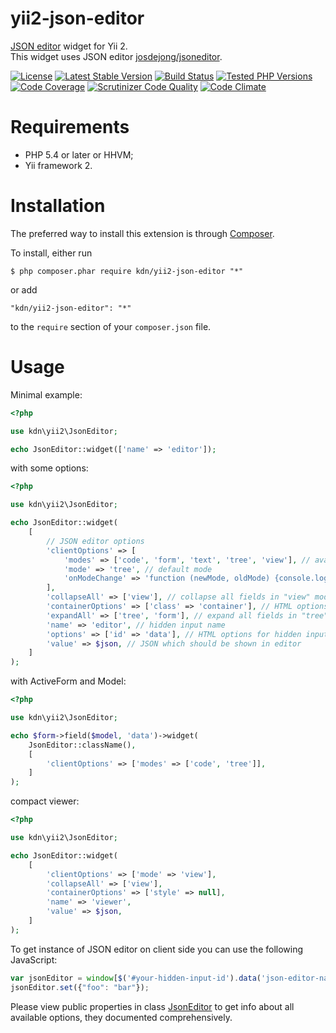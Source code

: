 # yii2-json-editor

[JSON editor](http://jsoneditoronline.org) widget for Yii 2.  
This widget uses JSON editor [josdejong/jsoneditor](https://github.com/josdejong/jsoneditor).

[![License](https://poser.pugx.org/kdn/yii2-json-editor/license)](https://packagist.org/packages/kdn/yii2-json-editor)
[![Latest Stable Version](https://poser.pugx.org/kdn/yii2-json-editor/v/stable)](https://packagist.org/packages/kdn/yii2-json-editor)
[![Build Status](https://travis-ci.org/dmitry-kulikov/yii2-json-editor.svg?branch=master)](https://travis-ci.org/dmitry-kulikov/yii2-json-editor)
[![Tested PHP Versions](https://php-eye.com/badge/kdn/yii2-json-editor/tested.svg?branch=master)](https://php-eye.com/package/kdn/yii2-json-editor)
[![Code Coverage](https://scrutinizer-ci.com/g/dmitry-kulikov/yii2-json-editor/badges/coverage.png?b=master)](https://scrutinizer-ci.com/g/dmitry-kulikov/yii2-json-editor/?branch=master)
[![Scrutinizer Code Quality](https://scrutinizer-ci.com/g/dmitry-kulikov/yii2-json-editor/badges/quality-score.png?b=master)](https://scrutinizer-ci.com/g/dmitry-kulikov/yii2-json-editor/?branch=master)
[![Code Climate](https://codeclimate.com/github/dmitry-kulikov/yii2-json-editor/badges/gpa.svg)](https://codeclimate.com/github/dmitry-kulikov/yii2-json-editor)

# Requirements

- PHP 5.4 or later or HHVM;
- Yii framework 2.

# Installation

The preferred way to install this extension is through [Composer](https://getcomposer.org).

To install, either run

```
$ php composer.phar require kdn/yii2-json-editor "*"
```

or add

```
"kdn/yii2-json-editor": "*"
```

to the `require` section of your `composer.json` file.

# Usage

Minimal example:

```php
<?php

use kdn\yii2\JsonEditor;

echo JsonEditor::widget(['name' => 'editor']);
```

with some options:

```php
<?php

use kdn\yii2\JsonEditor;

echo JsonEditor::widget(
    [
        // JSON editor options
        'clientOptions' => [
            'modes' => ['code', 'form', 'text', 'tree', 'view'], // available modes
            'mode' => 'tree', // default mode
            'onModeChange' => 'function (newMode, oldMode) {console.log(this, newMode, oldMode);}',
        ],
        'collapseAll' => ['view'], // collapse all fields in "view" mode
        'containerOptions' => ['class' => 'container'], // HTML options for JSON editor container tag
        'expandAll' => ['tree', 'form'], // expand all fields in "tree" and "form" modes
        'name' => 'editor', // hidden input name
        'options' => ['id' => 'data'], // HTML options for hidden input
        'value' => $json, // JSON which should be shown in editor
    ]
);
```

with ActiveForm and Model:

```php
<?php

use kdn\yii2\JsonEditor;

echo $form->field($model, 'data')->widget(
    JsonEditor::className(),
    [
        'clientOptions' => ['modes' => ['code', 'tree']],
    ]
);
```

compact viewer:

```php
<?php

use kdn\yii2\JsonEditor;

echo JsonEditor::widget(
    [
        'clientOptions' => ['mode' => 'view'],
        'collapseAll' => ['view'],
        'containerOptions' => ['style' => null],
        'name' => 'viewer',
        'value' => $json,
    ]
);
```

To get instance of JSON editor on client side you can use the following JavaScript:

```javascript
var jsonEditor = window[$('#your-hidden-input-id').data('json-editor-name')];
jsonEditor.set({"foo": "bar"});
```

Please view public properties in class
[JsonEditor](https://github.com/dmitry-kulikov/yii2-json-editor/blob/master/src/JsonEditor.php)
to get info about all available options, they documented comprehensively.
